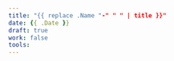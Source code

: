 ```yaml
---
title: "{{ replace .Name "-" " " | title }}"
date: {{ .Date }}
draft: true
work: false
tools:
---
```

